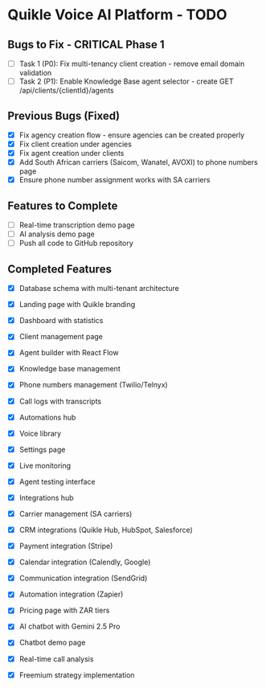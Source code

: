 # Quikle Voice AI Platform - TODO

## Bugs to Fix - CRITICAL Phase 1

- [ ] Task 1 (P0): Fix multi-tenancy client creation - remove email domain validation
- [ ] Task 2 (P1): Enable Knowledge Base agent selector - create GET /api/clients/{clientId}/agents

## Previous Bugs (Fixed)

- [x] Fix agency creation flow - ensure agencies can be created properly
- [x] Fix client creation under agencies
- [x] Fix agent creation under clients
- [x] Add South African carriers (Saicom, Wanatel, AVOXI) to phone numbers page
- [x] Ensure phone number assignment works with SA carriers

## Features to Complete

- [ ] Real-time transcription demo page
- [ ] AI analysis demo page
- [ ] Push all code to GitHub repository

## Completed Features

- [x] Database schema with multi-tenant architecture
- [x] Landing page with Quikle branding
- [x] Dashboard with statistics
- [x] Client management page
- [x] Agent builder with React Flow
- [x] Knowledge base management
- [x] Phone numbers management (Twilio/Telnyx)
- [x] Call logs with transcripts
- [x] Automations hub
- [x] Voice library
- [x] Settings page
- [x] Live monitoring
- [x] Agent testing interface
- [x] Integrations hub
- [x] Carrier management (SA carriers)
- [x] CRM integrations (Quikle Hub, HubSpot, Salesforce)
- [x] Payment integration (Stripe)
- [x] Calendar integration (Calendly, Google)
- [x] Communication integration (SendGrid)
- [x] Automation integration (Zapier)
- [x] Pricing page with ZAR tiers
- [x] AI chatbot with Gemini 2.5 Pro
- [x] Chatbot demo page
- [x] Real-time call analysis
- [x] Freemium strategy implementation

